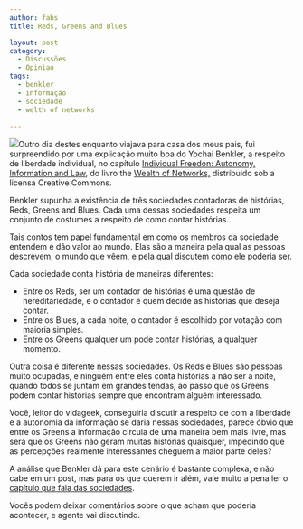 ```yaml
---
author: fabs
title: Reds, Greens and Blues

layout: post
category:
  - Discussões
  - Opiniao
tags:
  - benkler
  - informação
  - sociedade
  - welth of networks

---
```

![][1]Outro dia destes enquanto viajava para casa dos meus pais, fui surpreendido por uma explicação muito boa do Yochai Benkler, a respeito de liberdade individual, no capítulo [Individual Freedon: Autonomy, Information and Law][2], do livro the [Wealth of Networks,][3] distribuido sob a licensa Creative Commons.

Benkler supunha a existência de três sociedades contadoras de histórias, Reds, Greens and Blues. Cada uma dessas sociedades respeita um conjunto de costumes a respeito de como contar histórias.

Tais contos tem papel fundamental em como os membros da sociedade entendem e dão valor ao mundo. Elas são a maneira pela qual as pessoas descrevem, o mundo que vêem, e pela qual discutem como ele poderia ser.

Cada sociedade conta história de maneiras diferentes:

*   Entre os Reds, ser um contador de histórias é uma questão de hereditariedade, e o contador é quem decide as histórias que deseja contar.
*   Entre os Blues, a cada noite, o contador é escolhido por votação com maioria simples.
*   Entre os Greens qualquer um pode contar histórias, a qualquer momento.

Outra coisa é diferente nessas sociedades. Os Reds e Blues são pessoas muito ocupadas, e ninguém entre eles conta histórias a não ser a noite, quando todos se juntam em grandes tendas, ao passo que os Greens podem contar histórias sempre que encontram alguém interessado.

Você, leitor do vidageek, conseguiria discutir a respeito de com a liberdade e a autonomia da informação se daria nessas sociedades, parece óbvio que entre os Greens a informação circula de uma maneira bem mais livre, mas será que os Greens não geram muitas histórias quaisquer, impedindo que as percepções realmente interessantes cheguem a maior parte deles?

A análise que Benkler dá para este cenário é bastante complexa, e não cabe em um post, mas para os que querem ir além, vale muito a pena ler o [capítulo que fala das sociedades][2].

Vocês podem deixar comentários sobre o que acham que poderia acontecer, e agente vai discutindo. 














 [1]: http://farm2.static.flickr.com/1324/1083879077_21980d0b48.jpg
 [2]: http://www.congo-education.net/wealth-of-networks/ch-05.htm
 [3]: http://cyber.law.harvard.edu/wealth_of_networks/Main_Page





